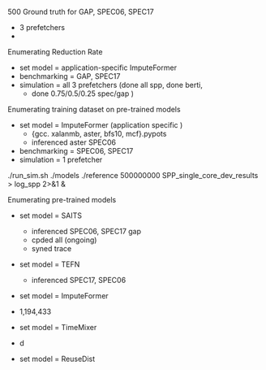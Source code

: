 500 Ground truth for GAP, SPEC06, SPEC17
- 3 prefetchers
-
Enumerating Reduction Rate
- set model = application-specific ImputeFormer
- benchmarking = GAP, SPEC17
- simulation = all 3 prefetchers (done all spp, done berti,
	- done 0.75/0.5/0.25 spec/gap )

Enumerating training dataset on pre-trained models
- set model = ImputeFormer (application specific	)
	- {gcc. xalanmb, aster, bfs10, mcf}.pypots
	- inferenced aster SPEC06
- benchmarking = SPEC06, SPEC17
- simulation = 1 prefetcher

./run_sim.sh ./models ./reference 500000000 SPP_single_core_dev_results > log_spp 2>&1 &

Enumerating pre-trained models
- set model = SAITS
	- inferenced SPEC06, SPEC17 gap
	- cpded all (ongoing)
	- syned trace

- set model = TEFN
	- inferenced SPEC17, SPEC06
	
- set model = ImputeFormer 
- 1,194,433
- set model = TimeMixer
- d
- set model = ReuseDist
<!--stackedit_data:
eyJoaXN0b3J5IjpbNjk4ODM4ODAxLC0yMDQwOTM1NzYzLDIxMT
UyMTA4NDgsMTY5NjczNjk2OCwtOTE1ODU4MDMxLC01MDc2ODc4
NjQsLTE2MjY0NDI5NTQsLTg0MDY0NzAyNywxODk0MjAwNTIxLD
E2NDEwMjYyMzIsMTcxNTc1OTQwOSwxOTYzMzA5ODY5LC04Mjgz
MTE1MTMsNDU4NjA1NTMzLDY3NDU5OTM5NiwyMzUyMTAzODEsLT
U4ODIzMTM2MiwtNDE3MTQ5MDIsODkxMDM0NTgsNDQwOTA1NjE5
XX0=
-->